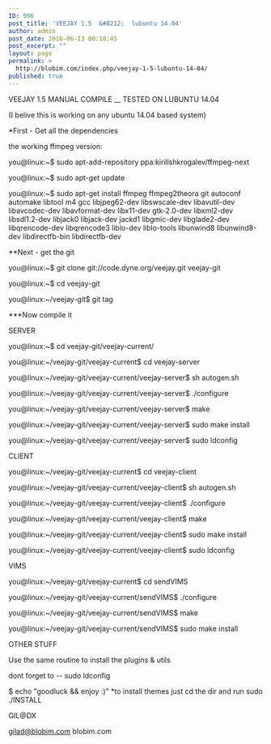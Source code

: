 ```yaml
---
ID: 996
post_title: 'VEEJAY 1.5  &#8212;  lubuntu 14.04'
author: admin
post_date: 2016-06-13 00:18:45
post_excerpt: ""
layout: page
permalink: >
  http://blobim.com/index.php/veejay-1-5-lubuntu-14-04/
published: true
---
```

VEEJAY 1.5 MANUAL COMPILE __ TESTED ON LUBUNTU 14.04

(I belive this is working on any ubuntu 14.04 based system)

*First - Get all the dependencies

the working ffmpeg version:

you@linux:~$ sudo apt-add-repository ppa:kirillshkrogalev/ffmpeg-next

you@linux:~$ sudo apt-get update

you@linux:~$ sudo apt-get install ffmpeg ffmpeg2theora git autoconf automake libtool m4 gcc libjpeg62-dev libswscale-dev libavutil-dev libavcodec-dev libavformat-dev libx11-dev gtk-2.0-dev libxml2-dev libsdl1.2-dev libjack0 libjack-dev jackd1 libgmic-dev libglade2-dev libqrencode-dev libqrencode3 liblo-dev liblo-tools libunwind8 libunwind8-dev libdirectfb-bin libdirectfb-dev

**Next - get the git

you@linux:~$ git clone git://code.dyne.org/veejay.git veejay-git

you@linux:~$ cd veejay-git

you@linux:~/veejay-git$ git tag

***Now compile it

SERVER

you@linux:~$ cd veejay-git/veejay-current/

you@linux:~/veejay-git/veejay-current$ cd veejay-server

you@linux:~/veejay-git/veejay-current/veejay-server$ sh autogen.sh

you@linux:~/veejay-git/veejay-current/veejay-server$ ./configure

you@linux:~/veejay-git/veejay-current/veejay-server$ make

you@linux:~/veejay-git/veejay-current/veejay-server$ sudo make install

you@linux:~/veejay-git/veejay-current/veejay-server$ sudo ldconfig

CLIENT

you@linux:~/veejay-git/veejay-current$ cd veejay-client

you@linux:~/veejay-git/veejay-current/veejay-client$ sh autogen.sh

you@linux:~/veejay-git/veejay-current/veejay-client$ ./configure

you@linux:~/veejay-git/veejay-current/veejay-client$ make

you@linux:~/veejay-git/veejay-current/veejay-client$ sudo make install

you@linux:~/veejay-git/veejay-current/veejay-client$ sudo ldconfig

VIMS

you@linux:~/veejay-git/veejay-current$ cd sendVIMS

you@linux:~/veejay-git/veejay-current/sendVIMS$ ./configure

you@linux:~/veejay-git/veejay-current/sendVIMS$ make

you@linux:~/veejay-git/veejay-current/sendVIMS$ sudo make install

OTHER STUFF

Use the same routine to install the plugins &amp; utils

dont forget to -- sudo ldconfig

$ echo "goodluck &amp;&amp; enjoy :)"
*to install themes just cd the dir and run sudo ./INSTALL

GIL@DX

gilad@blobim.com blobim.com